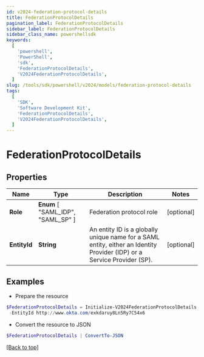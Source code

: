 ```yaml
---
id: v2024-federation-protocol-details
title: FederationProtocolDetails
pagination_label: FederationProtocolDetails
sidebar_label: FederationProtocolDetails
sidebar_class_name: powershellsdk
keywords:
  [
    'powershell',
    'PowerShell',
    'sdk',
    'FederationProtocolDetails',
    'V2024FederationProtocolDetails',
  ]
slug: /tools/sdk/powershell/v2024/models/federation-protocol-details
tags:
  [
    'SDK',
    'Software Development Kit',
    'FederationProtocolDetails',
    'V2024FederationProtocolDetails',
  ]
---
```


# FederationProtocolDetails

## Properties

| Name | Type | Description | Notes |
| --- | --- | --- | --- |
| **Role** | **Enum** [ "SAML_IDP", "SAML_SP" ] | Federation protocol role | [optional] |
| **EntityId** | **String** | An entity ID is a globally unique name for a SAML entity, either an Identity Provider (IDP) or a Service Provider (SP). | [optional] |

## Examples

- Prepare the resource

```powershell
$FederationProtocolDetails = Initialize-V2024FederationProtocolDetails  -Role SAML_IDP `
 -EntityId http://www.okta.com/exkdaruy8Ln5Ry7C54x6
```

- Convert the resource to JSON

```powershell
$FederationProtocolDetails | ConvertTo-JSON
```

[[Back to top]](#)
